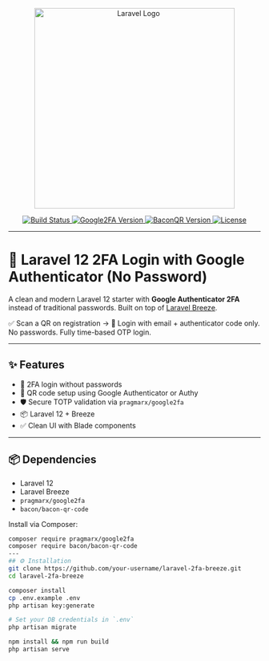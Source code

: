 <p align="center">
  <a href="https://laravel.com" target="_blank">
    <img src="https://raw.githubusercontent.com/laravel/art/master/logo-lockup/5%20SVG/2%20CMYK/1%20Full%20Color/laravel-logolockup-cmyk-red.svg" width="400" alt="Laravel Logo">
  </a>
</p>

<p align="center">
  <a href="https://github.com/your-username/laravel-2fa-breeze/actions">
    <img src="https://img.shields.io/github/workflow/status/your-username/laravel-2fa-breeze/laravel" alt="Build Status">
  </a>
  <a href="https://packagist.org/packages/pragmarx/google2fa">
    <img src="https://img.shields.io/packagist/v/pragmarx/google2fa" alt="Google2FA Version">
  </a>
  <a href="https://packagist.org/packages/bacon/bacon-qr-code">
    <img src="https://img.shields.io/packagist/v/bacon/bacon-qr-code" alt="BaconQR Version">
  </a>
  <a href="https://opensource.org/licenses/MIT">
    <img src="https://img.shields.io/badge/license-MIT-blue.svg" alt="License">
  </a>
</p>

---

# 🚀 Laravel 12 2FA Login with Google Authenticator (No Password)

A clean and modern Laravel 12 starter with **Google Authenticator 2FA** instead of traditional passwords. Built on top of [Laravel Breeze](https://laravel.com/docs/starter-kits#breeze).

✅ Scan a QR on registration → 🔐 Login with email + authenticator code only.  
No passwords. Fully time-based OTP login.

---

## ✨ Features

- 🔐 2FA login without passwords
- 📱 QR code setup using Google Authenticator or Authy
- 🛡️ Secure TOTP validation via `pragmarx/google2fa`
- 📦 Laravel 12 + Breeze
- ✅ Clean UI with Blade components

---

## 📦 Dependencies

- Laravel 12
- Laravel Breeze
- `pragmarx/google2fa`
- `bacon/bacon-qr-code`

Install via Composer:

```bash
composer require pragmarx/google2fa
composer require bacon/bacon-qr-code
---
## ⚙️ Installation
git clone https://github.com/your-username/laravel-2fa-breeze.git
cd laravel-2fa-breeze

composer install
cp .env.example .env
php artisan key:generate

# Set your DB credentials in `.env`
php artisan migrate

npm install && npm run build
php artisan serve

